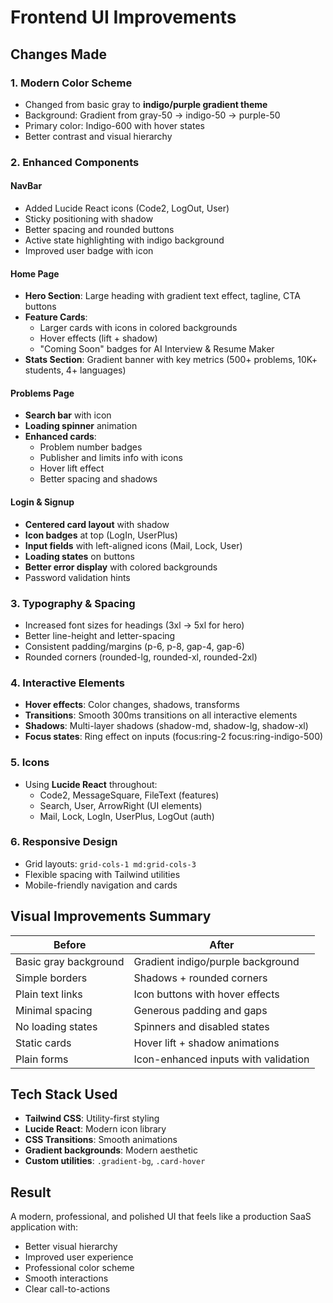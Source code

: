# Frontend UI Improvements

## Changes Made

### 1. **Modern Color Scheme**
- Changed from basic gray to **indigo/purple gradient theme**
- Background: Gradient from gray-50 → indigo-50 → purple-50
- Primary color: Indigo-600 with hover states
- Better contrast and visual hierarchy

### 2. **Enhanced Components**

#### NavBar
- Added Lucide React icons (Code2, LogOut, User)
- Sticky positioning with shadow
- Better spacing and rounded buttons
- Active state highlighting with indigo background
- Improved user badge with icon

#### Home Page
- **Hero Section**: Large heading with gradient text effect, tagline, CTA buttons
- **Feature Cards**: 
  - Larger cards with icons in colored backgrounds
  - Hover effects (lift + shadow)
  - "Coming Soon" badges for AI Interview & Resume Maker
- **Stats Section**: Gradient banner with key metrics (500+ problems, 10K+ students, 4+ languages)

#### Problems Page
- **Search bar** with icon
- **Loading spinner** animation
- **Enhanced cards**: 
  - Problem number badges
  - Publisher and limits info with icons
  - Hover lift effect
  - Better spacing and shadows

#### Login & Signup
- **Centered card layout** with shadow
- **Icon badges** at top (LogIn, UserPlus)
- **Input fields** with left-aligned icons (Mail, Lock, User)
- **Loading states** on buttons
- **Better error display** with colored backgrounds
- Password validation hints

### 3. **Typography & Spacing**
- Increased font sizes for headings (3xl → 5xl for hero)
- Better line-height and letter-spacing
- Consistent padding/margins (p-6, p-8, gap-4, gap-6)
- Rounded corners (rounded-lg, rounded-xl, rounded-2xl)

### 4. **Interactive Elements**
- **Hover effects**: Color changes, shadows, transforms
- **Transitions**: Smooth 300ms transitions on all interactive elements
- **Shadows**: Multi-layer shadows (shadow-md, shadow-lg, shadow-xl)
- **Focus states**: Ring effect on inputs (focus:ring-2 focus:ring-indigo-500)

### 5. **Icons**
- Using **Lucide React** throughout:
  - Code2, MessageSquare, FileText (features)
  - Search, User, ArrowRight (UI elements)
  - Mail, Lock, LogIn, UserPlus, LogOut (auth)

### 6. **Responsive Design**
- Grid layouts: `grid-cols-1 md:grid-cols-3`
- Flexible spacing with Tailwind utilities
- Mobile-friendly navigation and cards

## Visual Improvements Summary

| Before | After |
|--------|-------|
| Basic gray background | Gradient indigo/purple background |
| Simple borders | Shadows + rounded corners |
| Plain text links | Icon buttons with hover effects |
| Minimal spacing | Generous padding and gaps |
| No loading states | Spinners and disabled states |
| Static cards | Hover lift + shadow animations |
| Plain forms | Icon-enhanced inputs with validation |

## Tech Stack Used
- **Tailwind CSS**: Utility-first styling
- **Lucide React**: Modern icon library
- **CSS Transitions**: Smooth animations
- **Gradient backgrounds**: Modern aesthetic
- **Custom utilities**: `.gradient-bg`, `.card-hover`

## Result
A modern, professional, and polished UI that feels like a production SaaS application with:
- Better visual hierarchy
- Improved user experience
- Professional color scheme
- Smooth interactions
- Clear call-to-actions
